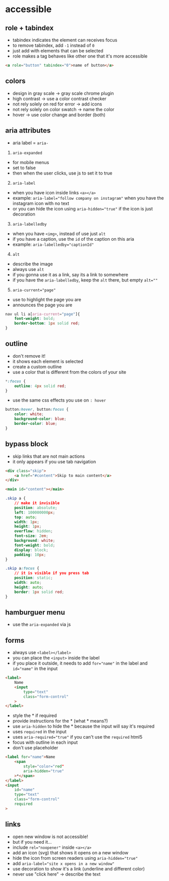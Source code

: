 # accessible

## role + tabindex

- tabindex indicates the element can receives focus
- to remove tabindex, add `-1` instead of `0`
- just add with elements that can be selected
- role makes a tag behaves like other one that it's more accessible

```html
<a role="button" tabindex="0">name of button</a>
```

## colors

- design in gray scale -> gray scale chrome plugin
- high contrast -> use a color contrast checker
- not rely solely on red for error -> add icons
- not rely solely on color swatch -> name the color
- hover -> use color change and border (both)

## aria attributes

- aria label = `aria-`

1. `aria-expanded`
- for mobile menus
- set to false
- then when the user clicks, use js to set it to true

2. `aria-label`
- when you have icon inside links `<a></a>`
- example: `aria-label="follow company on instagram"` when you have the instagram icon with no text
- or you can hide the icon using `aria-hidden="true"` if the icon is just decoration

3. `aria-labelledby`
- when you have `<img>`, instead of use just `alt`
- if you have a caption, use the `id` of the caption on this aria
- example: `aria-labelledby="captionId"`

4. `alt`
- describe the image
- always use `alt`
- if you gonna use it as a link, say its a link to somewhere
- if you have the `aria-labelledby`, keep the `alt` there, but empty `alt=""`

5. `aria-current="page"` 
- use to highlight the page you are
- announces the page you are

```css
nav ul li a[aria-current="page"]{
    font-weight: bold;
    border-bottom: 1px solid red;
}
```

## outline

- don't remove it!
- it shows each element is selected
- create a custom outline
- use a color that is different from the colors of your site

```css
*:focus {
    outline: 4px solid red;
}
```

- use the same css effects you use on `: hover`

```css
button:hover, button:focus {
    color: white;
    background-color: blue;
    border-color: blue;
}
```

## bypass block

- skip links that are not main actions
- it only appears if you use tab navigation

```html
<div class="skip">
    <a href="#content">Skip to main content</a>
</div>

<main id="content"></main>
```

```css
.skip a {
    // make it invisible
    position: absolute;
    left: 100000000px;
    top: auto;
    width: 1px;
    height: 1px;
    overflow: hidden;
    font-size: 2em;
    background: white;
    font-weight: bold;
    display: block;
    padding: 10px;
}

.skip a:focus {
    // it is visible if you press tab
    position: static;
    width: auto;
    height: auto;
    border: 1px solid red;
}
```

## hamburguer menu

- use the `aria-expanded` via js

## forms

- always use `<label></label>`
- you can place the `<input>` inside the label
- if you place it outside, it needs to add `for="name"` in the label and `id="name"` in the input

```html
<label> 
    Name
    <input
        type="text"
        class="form-control"
    >
</label>
```

- style the * if required 
- provide instructions for the * (what * means?)
- use `aria-hidden` to hide the * because the input will say it's required
- uses `required` in the input
- uses `aria-required="true"` if you can't use the `required` html5
- focus with outline in each input
- don't use placeholder

```html
<label for="name">Name 
    <span 
        style="color="red"
        aria-hidden="true"
    >*</span>
</label>
<input
    id="name"
    type="text"
    class="form-control"
    required
>

```

## links 

- open new window is not accessible!
- but if you need it...
- include `rel="noopener"` inside `<a></a>`
- add an icon (svg) that shows it opens on a new window
- hide the icon from screen readers using `aria-hidden="true"`
- add `aria-label="site x opens in a new window"`
- use decoration to show it's a link (underline and different color)
- never use "click here" -> describe the text





